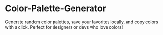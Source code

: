 # Color-Palette-Generator
Generate random color palettes, save your favorites locally, and copy colors with a click. Perfect for designers or devs who love colors!
